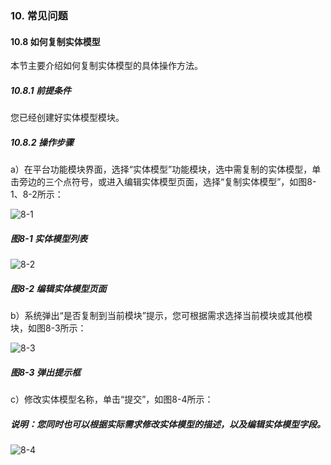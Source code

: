 ### 10. 常见问题

#### 10.8 如何复制实体模型

本节主要介绍如何复制实体模型的具体操作方法。

##### 10.8.1 前提条件

您已经创建好实体模型模块。

##### 10.8.2 操作步骤

a）在平台功能模块界面，选择“实体模型”功能模块，选中需复制的实体模型，单击旁边的三个点符号，或进入编辑实体模型页面，选择“复制实体模型”，如图8-1、8-2所示：

![8-1](https://www.feisuanyz.com/fsimage/zc-image/cz_13_2_1_1.png)

##### 图8-1 实体模型列表

![8-2](https://www.feisuanyz.com/fsimage/zc-image/cz_13_2_1_9.png)

##### 图8-2 编辑实体模型页面

b）系统弹出“是否复制到当前模块”提示，您可根据需求选择当前模块或其他模块，如图8-3所示：

![8-3](https://www.feisuanyz.com/fsimage/zc-image/cz_13_2_1_2.png)

##### 图8-3 弹出提示框

c）修改实体模型名称，单击“提交”，如图8-4所示：

##### 说明：您同时也可以根据实际需求修改实体模型的描述，以及编辑实体模型字段。

![8-4](https://www.feisuanyz.com/fsimage/zc-image/cz_13_2_1_3.png)
